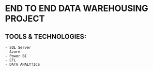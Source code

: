 # END TO END DATA WAREHOUSING PROJECT

## TOOLS & TECHNOLOGIES:
    - SQL Server
    - Azure
    - Power BI
    - ETL
    - DATA ANALYTICS